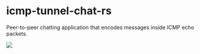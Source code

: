 # icmp-tunnel-chat-rs

Peer-to-peer chatting application that encodes messages inside ICMP echo packets.

<!-- Analytics  -->

![](https://analytics-fawn-nine.vercel.app/api/analytics/github/beacon?api_key=eyJhbGciOiJIUzI1NiIsInR5cCI6IkpXVCJ9.eyJhdXRob3JfaWQiOiJlOWJhM2U0ZC0yOTI4LTQxZTYtOTQ2ZS1lNTAwZWUyNzRkYTciLCJwcm9qZWN0X2lkIjoiMzk3OTM2NGUtNjA0Yi00YWU2LTkxNWUtZGIyYjk3MDEwYjQ1IiwiY3JlYXRlZF9hdCI6IjIwMjQtMDEtMTBUMDM6NTQ6MzQuMzU0WiIsImlhdCI6MTcwNDg1ODg3NH0.k_tddRmgKImJ8ROqgNHUAXiW_BP_FlZFdlx8-VYPyh8)
